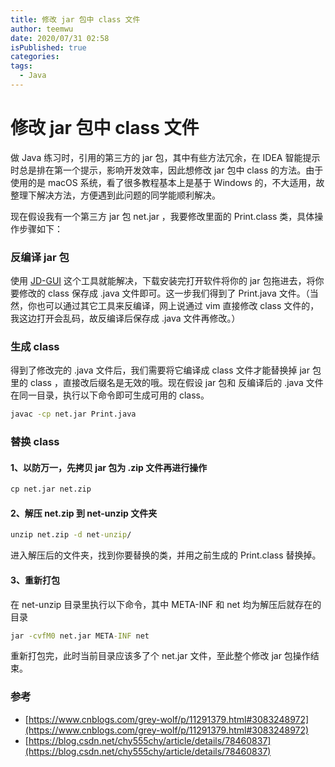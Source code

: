 ```yaml
---
title: 修改 jar 包中 class 文件
author: teemwu
date: 2020/07/31 02:58
isPublished: true
categories:
tags:
  - Java
---
```


# 修改 jar 包中 class 文件

做 Java 练习时，引用的第三方的 jar 包，其中有些方法冗余，在 IDEA 智能提示时总是排在第一个提示，影响开发效率，因此想修改 jar 包中 class 的方法。由于使用的是 macOS 系统，看了很多教程基本上是基于 Windows 的，不大适用，故整理下解决方法，方便遇到此问题的同学能顺利解决。

现在假设我有一个第三方 jar 包 net.jar ，我要修改里面的 Print.class 类，具体操作步骤如下：
### 反编译 jar 包
使用 [JD-GUI](http://java-decompiler.github.io/) 这个工具就能解决，下载安装完打开软件将你的 jar 包拖进去，将你要修改的 class 保存成 .java 文件即可。这一步我们得到了 Print.java 文件。（当然，你也可以通过其它工具来反编译，网上说通过 vim 直接修改 class 文件的，我这边打开会乱码，故反编译后保存成 .java 文件再修改。）
### 生成 class 
得到了修改完的 .java 文件后，我们需要将它编译成 class 文件才能替换掉 jar 包里的 class ，直接改后缀名是无效的哦。现在假设 jar 包和 反编译后的 .java 文件在同一目录，执行以下命令即可生成可用的 class。
```bat
javac -cp net.jar Print.java

```

### 替换 class
#### 1、以防万一，先拷贝 jar 包为 .zip 文件再进行操作
```bat
cp net.jar net.zip

```
#### 2、解压 net.zip 到 net-unzip 文件夹
```bat
unzip net.zip -d net-unzip/

```

进入解压后的文件夹，找到你要替换的类，并用之前生成的 Print.class  替换掉。
#### 3、重新打包
在 net-unzip 目录里执行以下命令，其中 META-INF 和 net 均为解压后就存在的目录
```bat
jar -cvfM0 net.jar META-INF net

```
重新打包完，此时当前目录应该多了个 net.jar 文件，至此整个修改 jar 包操作结束。

### 参考
- [https://www.cnblogs.com/grey-wolf/p/11291379.html#3083248972](https://www.cnblogs.com/grey-wolf/p/11291379.html#3083248972)
- [https://blog.csdn.net/chy555chy/article/details/78460837](https://blog.csdn.net/chy555chy/article/details/78460837)
